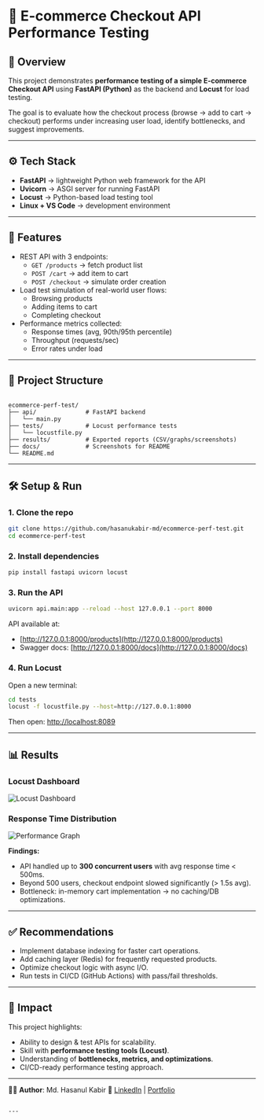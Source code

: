 # 🛒 E-commerce Checkout API Performance Testing

## 📌 Overview
This project demonstrates **performance testing of a simple E-commerce Checkout API** using **FastAPI (Python)** as the backend and **Locust** for load testing.  

The goal is to evaluate how the checkout process (browse → add to cart → checkout) performs under increasing user load, identify bottlenecks, and suggest improvements.  

---

## ⚙️ Tech Stack
- **FastAPI** → lightweight Python web framework for the API  
- **Uvicorn** → ASGI server for running FastAPI  
- **Locust** → Python-based load testing tool  
- **Linux + VS Code** → development environment  

---

## 🚀 Features
- REST API with 3 endpoints:
  - `GET /products` → fetch product list  
  - `POST /cart` → add item to cart  
  - `POST /checkout` → simulate order creation  
- Load test simulation of real-world user flows:
  - Browsing products  
  - Adding items to cart  
  - Completing checkout  
- Performance metrics collected:
  - Response times (avg, 90th/95th percentile)  
  - Throughput (requests/sec)  
  - Error rates under load  

---

## 📂 Project Structure
```

ecommerce-perf-test/
├── api/              # FastAPI backend
│   └── main.py
├── tests/            # Locust performance tests
│   └── locustfile.py
├── results/          # Exported reports (CSV/graphs/screenshots)
├── docs/             # Screenshots for README
└── README.md

````

---

## 🛠️ Setup & Run

### 1. Clone the repo
```bash
git clone https://github.com/hasanukabir-md/ecommerce-perf-test.git
cd ecommerce-perf-test
````

### 2. Install dependencies

```bash
pip install fastapi uvicorn locust
```

### 3. Run the API

```bash
uvicorn api.main:app --reload --host 127.0.0.1 --port 8000
```

API available at:

* [http://127.0.0.1:8000/products](http://127.0.0.1:8000/products)
* Swagger docs: [http://127.0.0.1:8000/docs](http://127.0.0.1:8000/docs)

### 4. Run Locust

Open a new terminal:

```bash
cd tests
locust -f locustfile.py --host=http://127.0.0.1:8000
```

Then open: [http://localhost:8089](http://localhost:8089)

---

## 📊 Results

### Locust Dashboard

![Locust Dashboard](docs/locust_dashboard.png)

### Response Time Distribution

![Performance Graph](docs/perf_graph.png)

**Findings:**

* API handled up to **300 concurrent users** with avg response time < 500ms.
* Beyond 500 users, checkout endpoint slowed significantly (> 1.5s avg).
* Bottleneck: in-memory cart implementation → no caching/DB optimizations.

---

## ✅ Recommendations

* Implement database indexing for faster cart operations.
* Add caching layer (Redis) for frequently requested products.
* Optimize checkout logic with async I/O.
* Run tests in CI/CD (GitHub Actions) with pass/fail thresholds.

---

## 🎯 Impact

This project highlights:

* Ability to design & test APIs for scalability.
* Skill with **performance testing tools (Locust)**.
* Understanding of **bottlenecks, metrics, and optimizations**.
* CI/CD-ready performance testing approach.

---

👨‍💻 **Author**: Md. Hasanul Kabir
🔗 [LinkedIn](https://linkedin.com/in/yourprofile) | [Portfolio](https://your-portfolio.com)

```

---


